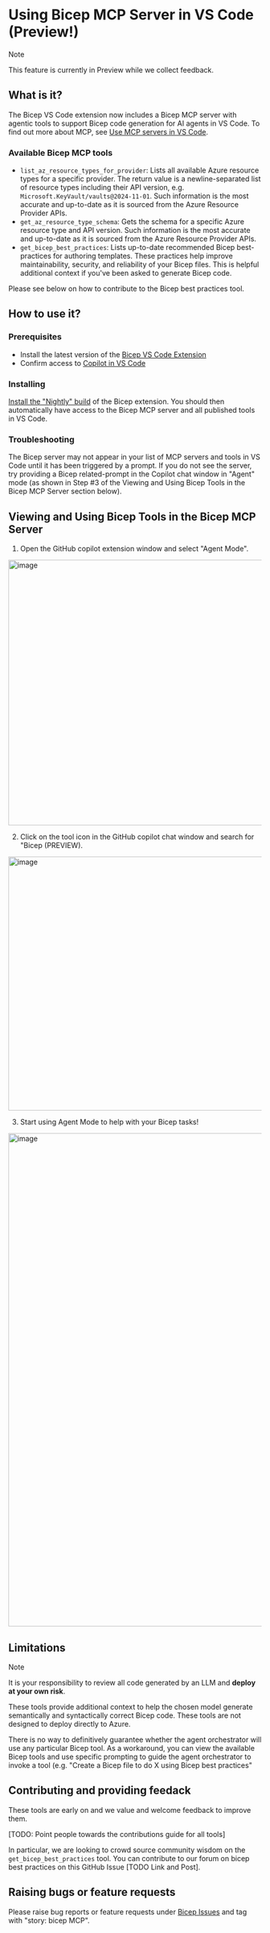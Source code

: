 # Using Bicep MCP Server in VS Code (Preview!)

> [!NOTE]
> This feature is currently in Preview while we collect feedback.

## What is it?
The Bicep VS Code extension now includes a Bicep MCP server with agentic tools to support Bicep code generation for AI agents in VS Code. To find out more about MCP, see [Use MCP servers in VS Code](https://code.visualstudio.com/docs/copilot/chat/mcp-servers).

### Available Bicep MCP tools 
- `list_az_resource_types_for_provider`: Lists all available Azure resource types for a specific provider. The return value is a newline-separated list of resource types including their API version, e.g. `Microsoft.KeyVault/vaults@2024-11-01`. Such information is the most accurate and up-to-date as it is sourced from the Azure Resource Provider APIs. 
- `get_az_resource_type_schema`: Gets the schema for a specific Azure resource type and API version. Such information is the most accurate and up-to-date as it is sourced from the Azure Resource Provider APIs. 
- `get_bicep_best_practices`:  Lists up-to-date recommended Bicep best-practices for authoring templates. These practices help improve maintainability, security, and reliability of your Bicep files. This is helpful additional context if you've been asked to generate Bicep code.

Please see below on how to contribute to the Bicep best practices tool. 


## How to use it?
### Prerequisites
- Install the latest version of the [Bicep VS Code Extension](https://marketplace.visualstudio.com/items?itemName=ms-azuretools.vscode-bicep)
- Confirm access to [Copilot in VS Code](https://code.visualstudio.com/docs/copilot/overview)

### Installing 
[Install the "Nightly" build](https://github.com/Azure/bicep/blob/main/docs/installing-nightly.md) of the Bicep extension. You should then automatically have access to the Bicep MCP server and all published tools in VS Code.

### Troubleshooting 
The Bicep server may not appear in your list of MCP servers and tools in VS Code until it has been triggered by a prompt. If you do not see the server, try providing a Bicep related-prompt in the Copilot chat window in "Agent" mode (as shown in Step #3 of the Viewing and Using Bicep Tools in the Bicep MCP Server section below).  

## Viewing and Using Bicep Tools in the Bicep MCP Server
1. Open the GitHub copilot extension window and select "Agent Mode".
<img width="985" height="527" alt="image" src="https://github.com/user-attachments/assets/550cab6b-9d8b-450e-9cab-f015bf48afc3" />

2. Click on the tool icon in the GitHub copilot chat window and search for "Bicep (PREVIEW). 
<img width="697" height="504" alt="image" src="https://github.com/user-attachments/assets/3b68977c-01dc-4eae-b08f-47a795d6564f" />

3. Start using Agent Mode to help with your Bicep tasks! 
<img width="584" height="979" alt="image" src="https://github.com/user-attachments/assets/27a45a65-9467-409e-af49-443e22ee778c" />

## Limitations 
> [!NOTE]
> It is your responsibility to review all code generated by an LLM and **deploy at your own risk**. 

These tools provide additional context to help the chosen model generate semantically and syntactically correct Bicep code. These tools are not designed to deploy directly to Azure. 

There is no way to definitively guarantee whether the agent orchestrator will use any particular Bicep tool. As a workaround, you can view the available Bicep tools and use specific prompting to guide the agent orchestrator to invoke a tool (e.g. "Create a Bicep file to do X using Bicep best practices"  

## Contributing and providing feedack 
These tools are early on and we value and welcome feedback to improve them. 

[TODO: Point people towards the contributions guide for all tools] 

In particular, we are looking to crowd source community wisdom on the `get_bicep_best_practices` tool. You can contribute to our forum on bicep best practices on this GitHub Issue [TODO Link and Post]. 

## Raising bugs or feature requests 
Please raise bug reports or feature requests under [Bicep Issues](https://github.com/Azure/bicep/issues) and tag with "story: bicep MCP". 
